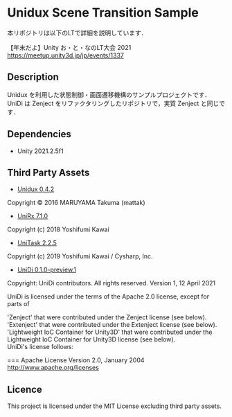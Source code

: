 # Unidux Scene Transition Sample

本リポジトリは以下のLTで詳細を説明しています．</br>

【年末だよ】Unity お・と・なのLT大会 2021 </br>
https://meetup.unity3d.jp/jp/events/1337

## Description

Unidux を利用した状態制御・画面遷移機構のサンプルプロジェクトです．</br>
UniDi は Zenject をリファクタリングしたリポジトリで，実質 Zenject と同じです．

## Dependencies

* Unity 2021.2.5f1

## Third Party Assets

* [Unidux 0.4.2](https://github.com/mattak/Unidux)

Copyright © 2016 MARUYAMA Takuma (mattak)

* [UniRx 7.1.0](https://github.com/neuecc/UniRx)

Copyright (c) 2018 Yoshifumi Kawai

* [UniTask 2.2.5](https://github.com/Cysharp/UniTask)

Copyright (c) 2019 Yoshifumi Kawai / Cysharp, Inc.

* [UniDi 0.1.0-preview.1](https://github.com/UniDi/UniDi)

Copyright: UniDi contributors. All rights reserved. Version 1, 12 April 2021

UniDi is licensed under the terms of the Apache 2.0 license, except for parts of

'Zenject' that were contributed under the Zenject license (see below).</br>
'Extenject' that were contributed under the Extenject license (see below).</br>
'Lightweight IoC Container for Unity3D' that were contributed under the Lightweight IoC Container for Unity3D license (see below).</br>
UniDi's license follows:</br>

=== Apache License Version 2.0, January 2004 http://www.apache.org/licenses

## Licence

This project is licensed under the MIT License excluding third party assets.
